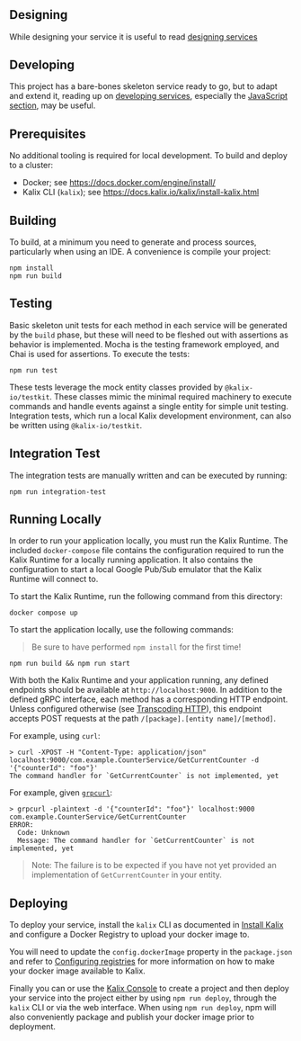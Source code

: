 # 

## Designing

While designing your service it is useful to read [designing services](https://docs.kalix.io/designing/index.html)

## Developing

This project has a bare-bones skeleton service ready to go, but to adapt and extend it, reading up on [developing services](https://docs.kalix.io/developing/index.html), especially the [JavaScript section](https://docs.kalix.io/javascript/index.html), may be useful.

## Prerequisites

No additional tooling is required for local development. To build and deploy to a cluster:

- Docker; see https://docs.docker.com/engine/install/
- Kalix CLI (`kalix`); see https://docs.kalix.io/kalix/install-kalix.html

## Building

To build, at a minimum you need to generate and process sources, particularly when using an IDE.
A convenience is compile your project:

```
npm install
npm run build
```

## Testing

Basic skeleton unit tests for each method in each service will be generated by the `build` phase, but these will need to be fleshed out with assertions as behavior is implemented.
Mocha is the testing framework employed, and Chai is used for assertions. To execute the tests:

```
npm run test
```

These tests leverage the mock entity classes provided by `@kalix-io/testkit`. These classes mimic the minimal required machinery to execute commands and handle events against a single entity for simple unit testing. Integration tests, which run a local Kalix development environment, can also be written using `@kalix-io/testkit`.

## Integration Test

The integration tests are manually written and can be executed by running:

```
npm run integration-test
```

## Running Locally

In order to run your application locally, you must run the Kalix Runtime. The included `docker-compose` file contains the configuration required to run the Kalix Runtime for a locally running application.
It also contains the configuration to start a local Google Pub/Sub emulator that the Kalix Runtime will connect to.

To start the Kalix Runtime, run the following command from this directory:

```shell
docker compose up
```

To start the application locally, use the following commands:

> Be sure to have performed `npm install` for the first time!

```shell
npm run build && npm run start
```

With both the Kalix Runtime and your application running, any defined endpoints should be available at `http://localhost:9000`. In addition to the defined gRPC interface, each method has a corresponding HTTP endpoint. Unless configured otherwise (see [Transcoding HTTP](https://docs.kalix.io/javascript/proto.html#_transcoding_http)), this endpoint accepts POST requests at the path `/[package].[entity name]/[method]`.

For example, using `curl`:

```
> curl -XPOST -H "Content-Type: application/json" localhost:9000/com.example.CounterService/GetCurrentCounter -d '{"counterId": "foo"}'
The command handler for `GetCurrentCounter` is not implemented, yet
```

For example, given [`grpcurl`](https://github.com/fullstorydev/grpcurl):

```
> grpcurl -plaintext -d '{"counterId": "foo"}' localhost:9000 com.example.CounterService/GetCurrentCounter
ERROR:
  Code: Unknown
  Message: The command handler for `GetCurrentCounter` is not implemented, yet
```

> Note: The failure is to be expected if you have not yet provided an implementation of
> `GetCurrentCounter` in your entity.

## Deploying

To deploy your service, install the `kalix` CLI as documented in
[Install Kalix](https://docs.kalix.io/kalix/install-kalix.html) and configure a Docker Registry to upload your docker image to.

You will need to update the `config.dockerImage` property in the `package.json` and refer to
[Configuring registries](https://docs.kalix.io/projects/container-registries.html)
for more information on how to make your docker image available to Kalix.

Finally you can or use the [Kalix Console](https://console.kalix.io)
to create a project and then deploy your service into the project either by using `npm run deploy`,
through the `kalix` CLI or via the web interface. When using `npm run deploy`, npm will also
conveniently package and publish your docker image prior to deployment.
